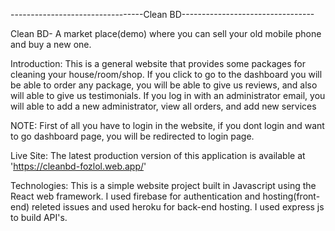 ---------------------------------Clean BD---------------------------------

Clean BD- A market place(demo) where you can sell your old mobile phone and buy a new one.

Introduction:
This is a general website that provides some packages for cleaning your house/room/shop. If you click to go to the dashboard you will be able to order any package, you will be able to give us reviews, and also will able to give us testimonials. If you log in with an administrator email, you will able to add a new administrator, view all orders, and add new services

NOTE: First of all you have to login in the website, if you dont login and want to go dashboard page, you will be redirected to login page. 


Live Site:
The latest production version of this application is available at 'https://cleanbd-fozlol.web.app/'


Technologies:
This is a simple website project built in Javascript using the React web framework. I used firebase for authentication and hosting(front-end) releted issues and used heroku for back-end hosting. I used express js to build API's.
